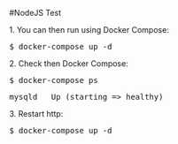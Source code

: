 #NodeJS Test
<p>1. You can then run using Docker Compose:</p>
<div class="highlight highlight-text-shell-session"><pre>$ <span class="pl-s1">docker-compose up -d</span></pre></div>

<p>2. Check then Docker Compose:</p>
<div class="highlight highlight-text-shell-session"><pre>$ <span class="pl-s1">docker-compose ps</span></pre></div>
<div class="highlight highlight-text-shell-session"><pre><span class="pl-s1"></span>mysqld   Up (starting => healthy)</pre></div>

<p>3. Restart http:</p>
<div class="highlight highlight-text-shell-session"><pre>$ <span class="pl-s1">docker-compose up -d</span></pre></div>
